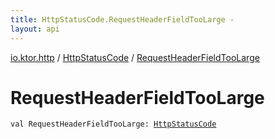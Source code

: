 ```yaml
---
title: HttpStatusCode.RequestHeaderFieldTooLarge - 
layout: api
---
```


<div class='api-docs-breadcrumbs'><a href="../index.html">io.ktor.http</a> / <a href="index.html">HttpStatusCode</a> / <a href="./-request-header-field-too-large.html">RequestHeaderFieldTooLarge</a></div>

# RequestHeaderFieldTooLarge

<div class="signature"><code><span class="keyword">val </span><span class="identifier">RequestHeaderFieldTooLarge</span><span class="symbol">: </span><a href="index.html"><span class="identifier">HttpStatusCode</span></a></code></div>
